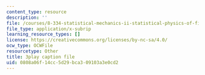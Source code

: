 ```yaml
---
content_type: resource
description: ''
file: /courses/8-334-statistical-mechanics-ii-statistical-physics-of-fields-spring-2014/0808a06f14cc5d29bca309103a3e0cd2_DVRjcfMwAkk.vtt
file_type: application/x-subrip
learning_resource_types: []
license: https://creativecommons.org/licenses/by-nc-sa/4.0/
ocw_type: OCWFile
resourcetype: Other
title: 3play caption file
uid: 0808a06f-14cc-5d29-bca3-09103a3e0cd2
---
```

